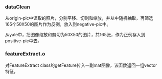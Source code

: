 ### dataClean

从origin-pic中读取的照片，分别平移、切割和缩放，并从中随机抽取，再筛选165个50X50的图片作为反例，放入到negative-pic中。

从yale中，把图像缩放和剪切为50X50的图片，共165张，作为正例存入到positive-pic中去。

### featureExtract.o

对FeatureExtract class的getFeature传入一副mat图像，该函数返回一组vector<int>特征。
